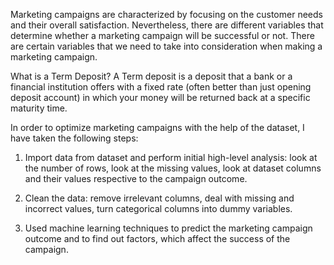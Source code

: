 Marketing campaigns are characterized by focusing on the customer needs and their overall satisfaction. Nevertheless, there are different variables that determine whether a marketing campaign will be successful or not. There are certain variables that we need to take into consideration when making a marketing campaign.


What is a Term Deposit?
A Term deposit is a deposit that a bank or a financial institution offers with a fixed rate (often better than just opening deposit account) in which your money will be returned back at a specific maturity time.

In order to optimize marketing campaigns with the help of the dataset, I have taken the following steps:

1. Import data from dataset and perform initial high-level analysis: look at the number of rows, look at the missing values, look at dataset columns and their values respective to the campaign outcome.

2. Clean the data: remove irrelevant columns, deal with missing and incorrect values, turn categorical columns into dummy variables.

3. Used machine learning techniques to predict the marketing campaign outcome and to find out factors, which affect the success of the campaign.
